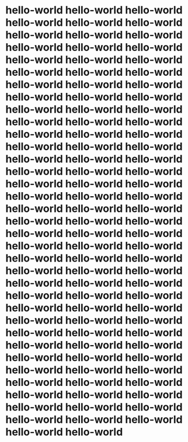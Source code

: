 # hello-world hello-world hello-world hello-world hello-world hello-world hello-world hello-world hello-world hello-world hello-world hello-world hello-world hello-world hello-world hello-world hello-world hello-world hello-world hello-world hello-world hello-world hello-world hello-world hello-world hello-world hello-world hello-world hello-world hello-world hello-world hello-world hello-world hello-world hello-world hello-world hello-world hello-world hello-world hello-world hello-world hello-world hello-world hello-world hello-world hello-world hello-world hello-world hello-world hello-world hello-world hello-world hello-world hello-world hello-world hello-world hello-world hello-world hello-world hello-world hello-world hello-world hello-world hello-world hello-world hello-world hello-world hello-world hello-world hello-world hello-world hello-world hello-world hello-world hello-world hello-world hello-world hello-world hello-world hello-world hello-world hello-world hello-world hello-world hello-world hello-world hello-world hello-world hello-world hello-world hello-world hello-world hello-world hello-world hello-world hello-world hello-world hello-world hello-world hello-world hello-world hello-world hello-world hello-world 
